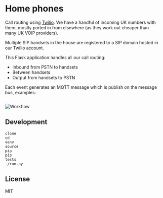 # Home phones

Call routing using [Twilio](http://www.twilio.com). We have a handful of incoming UK numbers with them, mostly ported in from elsewhere (as they work out cheaper than many UK VOIP providers).

Multiple SIP handsets in the house are registered to a SIP domain hosted in our Twilio account.

This Flask application handles all our call routing:

* Inbound from PSTN to handsets
* Between handsets
* Output from handsets to PSTN

Each event generates an MQTT message which is publish on the message bus, examples:

```

```

![Workflow](https://raw.github.com/natm/home-phones/master/docs/workflow.png)

## Development

```
clone
cd
venv
source
pip
pip
tests
./run.py
```

## License

MIT

